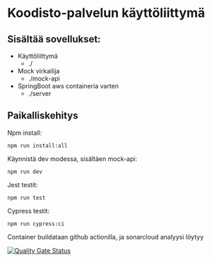 # Koodisto-palvelun käyttöliittymä

## Sisältää sovellukset:

-   Käyttöliittymä
    -   ./
-   Mock virkailija
    -   ./mock-api
-   SpringBoot aws containeria varten
    -   ./server

## Paikalliskehitys

Npm install:

`npm run install:all`

Käynnistä dev modessa, sisältäen mock-api:

`npm run dev`

Jest testit:

`npm run test `

Cypress testit:

`npm run cypress:ci`

Container buildataan github actionilla, ja sonarcloud analyysi löytyy

[![Quality Gate Status](https://sonarcloud.io/api/project_badges/measure?project=Opetushallitus_koodisto-app&metric=alert_status)](https://sonarcloud.io/summary/new_code?id=Opetushallitus_koodisto-app)
